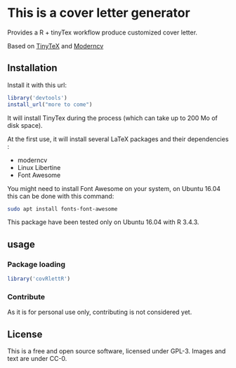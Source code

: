 # This is a cover letter generator

Provides a R + tinyTex workflow produce customized cover letter.

Based on  <a href="https://yihui.name/tinytex/">TinyTeX</a> and <a href="https://github.com/xdanaux/moderncv/tree/master/examples">Moderncv</a>

## Installation

Install it with this url:

```r
library('devtools')
install_url("more to come")
```

It will install TinyTex during the process (which can take up to 200 Mo of disk space).

At the first use, it will install several LaTeX packages and their dependencies :

- moderncv 
- Linux Libertine
- Font Awesome


You might need to install Font Awesome on your system, on Ubuntu 16.04 this can be done with this command:

```bash
sudo apt install fonts-font-awesome
```

This package have been tested only on Ubuntu 16.04 with R 3.4.3.

## usage

### Package loading
```r
library('covRlettR')
```


### Contribute

As it is for personal use only, contributing is not considered yet. 

## License

This is a free and open source software, licensed under GPL-3. Images and text are under CC-0.

